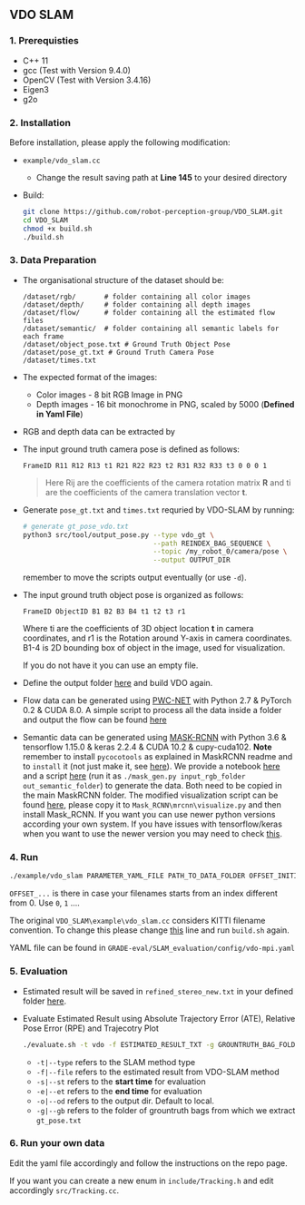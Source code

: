 ## VDO SLAM

### 1. Prerequisties

- C++ 11
- gcc (Test with Version 9.4.0)
- OpenCV (Test with Version 3.4.16)
- Eigen3
- g2o

### 2. Installation

Before installation, please apply the following modification:

- `example/vdo_slam.cc`
    - Change the result saving path at **Line 145** to your desired directory

- Build:
  ```bash
  git clone https://github.com/robot-perception-group/VDO_SLAM.git
  cd VDO_SLAM
  chmod +x build.sh
  ./build.sh
  ```

### 3. Data Preparation

- The organisational structure of the dataset should be:

  ```
  /dataset/rgb/       # folder containing all color images
  /dataset/depth/     # folder containing all depth images
  /dataset/flow/      # folder containing all the estimated flow files
  /dataset/semantic/  # folder containing all semantic labels for each frame
  /dataset/object_pose.txt # Ground Truth Object Pose
  /dataset/pose_gt.txt # Ground Truth Camera Pose
  /dataset/times.txt
  ```

- The expected format of the images:
    - Color images - 8 bit RGB Image in PNG
    - Depth images - 16 bit monochrome in PNG, scaled by 5000 (**Defined in Yaml File**)

- RGB and depth data can be extracted by 

- The input ground truth camera pose is defined as follows:

  ```
  FrameID R11 R12 R13 t1 R21 R22 R23 t2 R31 R32 R33 t3 0 0 0 1
  ```

  > Here Rij are the coefficients of the camera rotation matrix **R** and ti are the coefficients of the camera translation vector **t**.

- Generate `pose_gt.txt` and `times.txt` requried by VDO-SLAM by running:
  ```bash
  # generate gt_pose_vdo.txt
  python3 src/tool/output_pose.py --type vdo_gt \
                                  --path REINDEX_BAG_SEQUENCE \
                                  --topic /my_robot_0/camera/pose \
                                  --output OUTPUT_DIR
  ```
  remember to move the scripts output eventually (or use `-d`).
  
- The input ground truth object pose is organized as follows:

  ```
  FrameID ObjectID B1 B2 B3 B4 t1 t2 t3 r1
  ```

  Where ti are the coefficients of 3D object location **t** in camera coordinates, and r1 is the Rotation around Y-axis in camera coordinates. B1-4 is 2D bounding box of object in the image, used for visualization.
  
  If you do not have it you can use an empty file.
  
- Define the output folder [here](https://github.com/robot-perception-group/VDO_SLAM/blob/master/example/vdo_slam.cc#L145) and build VDO again.

- Flow data can be generated using [PWC-NET](https://github.com/NVlabs/PWC-Net) with Python 2.7 & PyTorch 0.2 & CUDA 8.0.
  A simple script to process all the data inside a folder and output the flow can be found [here](https://github.com/robot-perception-group/GRADE-eval/tree/main/SLAM_evaluation/src/script_pwc.py)

- Semantic data can be generated using [MASK-RCNN](https://github.com/matterport/Mask_RCNN) with Python 3.6 & tensorflow 1.15.0 & keras 2.2.4 & CUDA 10.2 & cupy-cuda102. **Note** remember to install `pycocotools` as explained in MaskRCNN readme and to `install` it (not just make it, see [here](https://github.com/matterport/Mask_RCNN/issues/1595)).
  We provide a notebook [here](https://github.com/robot-perception-group/GRADE-eval/blob/main/SLAM_evaluation/src/maskrcnn/demo.ipynb) and a script [here](https://github.com/robot-perception-group/GRADE-eval/blob/main/SLAM_evaluation/src/maskrcnn/mask_gen.py) (run it as `./mask_gen.py input_rgb_folder out_semantic_folder`) to generate the data. Both need to be copied in the main MaskRCNN folder. 
  The modified visualization script can be found [here](https://github.com/robot-perception-group/GRADE-eval/blob/main/SLAM_evaluation/src/maskrcnn/visualize.py), please copy it to `Mask_RCNN\mrcnn\visualize.py` and then install Mask_RCNN.
  If you want you can use newer python versions according your own system. If you have issues with tensorflow/keras when you want to use the newer version you may need to check [this](https://github.com/matterport/Mask_RCNN/issues/2075#issuecomment-905845632).
  

### 4. Run

```bash
./example/vdo_slam PARAMETER_YAML_FILE PATH_TO_DATA_FOLDER OFFSET_INITIAL_FILENAME
```

`OFFSET_...` is there in case your filenames starts from an index different from 0. Use `0`, `1` ....

The original `VDO_SLAM\example\vdo_slam.cc` considers KITTI filename convention. To change this please change [this](https://github.com/robot-perception-group/VDO_SLAM/blob/master/example/vdo_slam.cc#L188) line and run `build.sh` again.

YAML file can be found in `GRADE-eval/SLAM_evaluation/config/vdo-mpi.yaml`

### 5. Evaluation

- Estimated result will be saved in `refined_stereo_new.txt` in your defined folder [here](https://github.com/robot-perception-group/VDO_SLAM/blob/master/example/vdo_slam.cc#L145).
  
- Evaluate Estimated Result using Absolute Trajectory Error (ATE), Relative Pose Error (RPE) and Trajecotry Plot
  ```bash
  ./evaluate.sh -t vdo -f ESTIMATED_RESULT_TXT -g GROUNTRUTH_BAG_FOLDER (-o OUTPUT) (-s 0.0) (-e 60.0)
  ```
    - `-t|--type` refers to the SLAM method type
    - `-f|--file` refers to the estimated result from VDO-SLAM method
    - `-s|--st` refers to the **start time** for evaluation
    - `-e|--et` refers to the **end time** for evaluation
    - `-o|--od` refers to the output dir. Default to local.
    - `-g|--gb` refers to the folder of grountruth bags from which we extract `gt_pose.txt`
  
### 6. Run your own data

Edit the yaml file accordingly and follow the instructions on the repo page.

If you want you can create a new enum in `include/Tracking.h` and edit accordingly `src/Tracking.cc`.